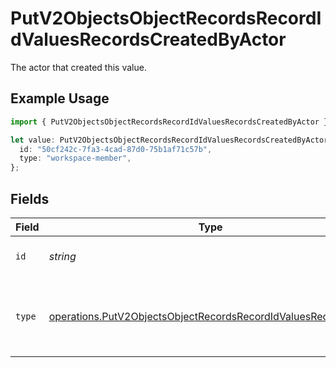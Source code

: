 # PutV2ObjectsObjectRecordsRecordIdValuesRecordsCreatedByActor

The actor that created this value.

## Example Usage

```typescript
import { PutV2ObjectsObjectRecordsRecordIdValuesRecordsCreatedByActor } from "attio-js/models/operations";

let value: PutV2ObjectsObjectRecordsRecordIdValuesRecordsCreatedByActor = {
  id: "50cf242c-7fa3-4cad-87d0-75b1af71c57b",
  type: "workspace-member",
};
```

## Fields

| Field                                                                                                                                          | Type                                                                                                                                           | Required                                                                                                                                       | Description                                                                                                                                    |
| ---------------------------------------------------------------------------------------------------------------------------------------------- | ---------------------------------------------------------------------------------------------------------------------------------------------- | ---------------------------------------------------------------------------------------------------------------------------------------------- | ---------------------------------------------------------------------------------------------------------------------------------------------- |
| `id`                                                                                                                                           | *string*                                                                                                                                       | :heavy_minus_sign:                                                                                                                             | An ID to identify the actor.                                                                                                                   |
| `type`                                                                                                                                         | [operations.PutV2ObjectsObjectRecordsRecordIdValuesRecordsType](../../models/operations/putv2objectsobjectrecordsrecordidvaluesrecordstype.md) | :heavy_minus_sign:                                                                                                                             | The type of actor. [Read more information on actor types here](/docs/actors).                                                                  |